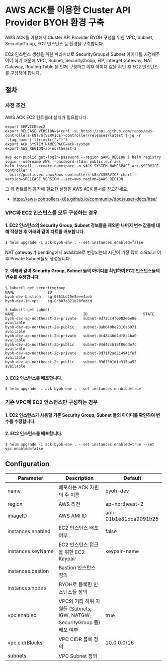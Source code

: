 # AWS ACK를 이용한 Cluster API Provider BYOH 환경 구축
AWS ACK를 이용해서 Cluster API Provider BYOH 구성을 위한 VPC, Subnet, SecurityGroup, EC2 인스턴스 등 환경을 구축합니다.

EC2 인스턴스 생성을 위한 파라미터로 SecurityGroup과 Subnet 아이디를 지정해주어야 하기 때문에 VPC, Subnet, SecurityGroup, EIP, Interget Gateway, NAT Gateway, Routing Table 을 먼저 구성하고 이후 아이디 값을 확인 후 EC2 인스턴스를 구성해야 합니다.

## 절차
### 사전 조건
AWS ACK EC2 컨트롤러 설치가 필요합니다.
```
export SERVICE=ec2
export RELEASE_VERSION=$(curl -sL https://api.github.com/repos/aws-controllers-k8s/${SERVICE}-controller/releases/latest | jq -r '.tag_name | ltrimstr("v")')
export ACK_SYSTEM_NAMESPACE=ack-system
export AWS_REGION=ap-northeast-2

aws ecr-public get-login-password --region $AWS_REGION | helm registry login --username AWS --password-stdin public.ecr.aws
helm install --create-namespace -n $ACK_SYSTEM_NAMESPACE ack-$SERVICE-controller \
  oci://public.ecr.aws/aws-controllers-k8s/$SERVICE-chart --version=$RELEASE_VERSION --set=aws.region=$AWS_REGION
```
그 외 컨트롤러 동작에 필요한 설정은 AWS ACK 문서를 참고하세요.
- https://aws-controllers-k8s.github.io/community/docs/user-docs/irsa/

### VPC와 EC2 인스턴스를 모두 구성하는 경우
#### 1. EC2 인스턴스의 Security Group, Subnet 정보들을 제외한 나머지 변수 값들에 대해 작성한 후 아래와 같이 차트를 배포합니다.
```
$ helm upgrade -i ack-byoh-env . --set instances.enabled=false
```
NAT gateway가 pending에서 available로 변경되는데 시간이 가장 많이 소요되고 이후 Private Subnet들도 생성됩니다.

#### 2. 아래와 같이 Security Group, Subnet 들의 아이디를 확인하여 EC2 인스턴스들의 변수를 수정합니다.
```
$ kubectl get securitygroup
NAME               ID
byoh-dev-bastion   sg-0361bd25e8eee4aeb
byoh-dev-in-vpc    sg-0cb03a321e20fedcd

$ kubectl get subnet
NAME                               ID                         STATE
byoh-dev-ap-northeast-2a-private   subnet-0d73cc4f0082e6e80   available
byoh-dev-ap-northeast-2a-public    subnet-0ab040be2316a5971   available
byoh-dev-ap-northeast-2b-private   subnet-0c48446d4df8c4ba0   available
byoh-dev-ap-northeast-2b-public    subnet-04d47cb18f86dde7c   available
byoh-dev-ap-northeast-2c-private   subnet-0d71f2ad214941fef   available
byoh-dev-ap-northeast-2c-public    subnet-03675b1dfe315aa52   available
```

#### 3. EC2 인스턴스를 배포합니다.
```
$ helm upgrade -i ack-byoh-env . --set instances.enabled=true
```

### 기존 VPC에 EC2 인스턴스만 구성하는 경우
#### 1. EC2 인스턴스가 사용할 기존 Security Group, Subnet 들의 아이디를 확인하여 변수를 수정합니다.
#### 2. EC2 인스턴스를 배포합니다.
```
$ helm upgrade -i ack-byoh-env . --set instances.enabled=true --set vpc.enabled=false
```

## Configuration
|Parameter|Description|Default|
|---|---|---|
|name|배포하는 ACK 자원의 주 이름|byoh-dev|
|region|AWS 리전|ap-northeast-2|
|imageID|AWS AMI ID|ami-01b1e81dca9091b25|
|instances.enabled|EC2 인스턴스 배포 여부|false|
|instances.keyName|EC2 인스턴스 접근을 위한 EC2 Keypair|keypair-name|
|instances.bastion|Bastion 인스턴스 정의||
|instances.nodes|BYOH로 등록한 인스턴스들 정의||
|vpc.enabled|VPC와 기타 하위 자원들 (Subnets, IGW, NATGW, SecurityGroup 등) 배포 여부|true|
|vpc.cidrBlocks|VPC CIDR 블록 정의|10.0.0.0/16|
|subnets|VPC Subnet 정의||
